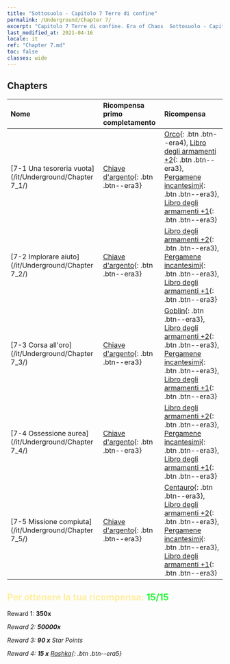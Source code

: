 ```yaml
---
title: "Sottosuolo - Capitolo 7 Terre di confine"
permalink: /Underground/Chapter 7/
excerpt: "Capitolo 7 Terre di confine. Era of Chaos  Sottosuolo - Capitolo 7. Terre di confine"
last_modified_at: 2021-04-16
locale: it
ref: "Chapter 7.md"
toc: false
classes: wide
---
```


## Chapters

  | Nome |  Ricompensa primo completamento | Ricompensa |
  |:------------|:------------|:------------| 
  | [7-1 Una tesoreria vuota](/it/Underground/Chapter 7_1/) | [Chiave d'argento](/it/Items/con_693/){: .btn .btn--era3} | [Orco](/it/Items/unt_219/){: .btn .btn--era4}, [Libro degli armamenti +2](/it/Items/mat_32/){: .btn .btn--era3}, [Pergamene incantesimi](/it/Items/con_694/){: .btn .btn--era3}, [Libro degli armamenti +1](/it/Items/mat_25/){: .btn .btn--era3} |
  | [7-2 Implorare aiuto](/it/Underground/Chapter 7_2/) | [Chiave d'argento](/it/Items/con_693/){: .btn .btn--era3} | [Libro degli armamenti +2](/it/Items/mat_32/){: .btn .btn--era3}, [Pergamene incantesimi](/it/Items/con_694/){: .btn .btn--era3}, [Libro degli armamenti +1](/it/Items/mat_25/){: .btn .btn--era3} |
  | [7-3 Corsa all'oro](/it/Underground/Chapter 7_3/) | [Chiave d'argento](/it/Items/con_693/){: .btn .btn--era3} | [Goblin](/it/Items/unt_217/){: .btn .btn--era3}, [Libro degli armamenti +2](/it/Items/mat_32/){: .btn .btn--era3}, [Pergamene incantesimi](/it/Items/con_694/){: .btn .btn--era3}, [Libro degli armamenti +1](/it/Items/mat_25/){: .btn .btn--era3} |
  | [7-4 Ossessione aurea](/it/Underground/Chapter 7_4/) | [Chiave d'argento](/it/Items/con_693/){: .btn .btn--era3} | [Libro degli armamenti +2](/it/Items/mat_32/){: .btn .btn--era3}, [Pergamene incantesimi](/it/Items/con_694/){: .btn .btn--era3}, [Libro degli armamenti +1](/it/Items/mat_25/){: .btn .btn--era3} |
  | [7-5 Missione compiuta](/it/Underground/Chapter 7_5/) | [Chiave d'argento](/it/Items/con_693/){: .btn .btn--era3} | [Centauro](/it/Items/unt_199/){: .btn .btn--era3}, [Libro degli armamenti +2](/it/Items/mat_32/){: .btn .btn--era3}, [Pergamene incantesimi](/it/Items/con_694/){: .btn .btn--era3}, [Libro degli armamenti +1](/it/Items/mat_25/){: .btn .btn--era3} |


## <span style="color: #ffeea0">Per ottenere la tua ricompensa: </span><span style="color: #27f73a">15/15</span>

 Reward 1:  **350x** <i class="fas fa-gem"/>

 Reward 2:  **50000x** <i class="fas fa-coins"/>

 Reward 3: **90 x** Star Points

 Reward 4: **15 x** [Rashka](/it/Items/her_384/){: .btn .btn--era5}


